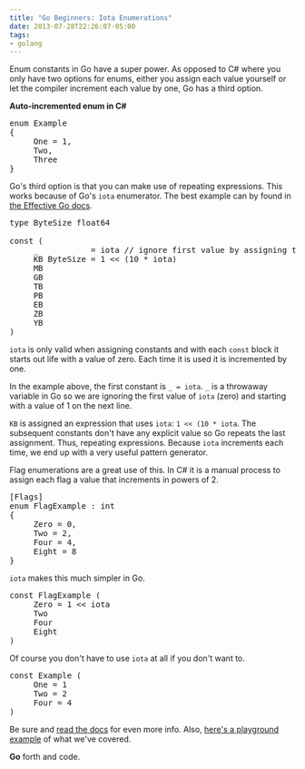 ```yaml
---
title: "Go Beginners: Iota Enumerations"
date: 2013-07-28T22:26:07-05:00
tags:
- golang
---
```


Enum constants in Go have a super power. As opposed to C# where you only have two options for enums, either you assign each value yourself or let the compiler increment each value by one, Go has a third option.

**Auto-incremented enum in C#**

<pre data-language="csharp">
enum Example
{
     One = 1,
     Two,
     Three
}
</pre>

Go's third option is that you can make use of repeating expressions. This works because of Go's `iota` enumerator. The best example can by found in [the Effective Go docs](http://golang.org/doc/effective_go.html#constants).

<pre data-language="go">
type ByteSize float64

const (
     _           = iota // ignore first value by assigning to blank identifier
     KB ByteSize = 1 &lt;&lt; (10 * iota)
     MB
     GB
     TB
     PB
     EB
     ZB
     YB
) 
</pre>

`iota` is only valid when assigning constants and with each `const` block it starts out life with a value of zero. Each time it is used it is incremented by one.

In the example above, the first constant is `_ = iota`. `_` is a throwaway variable in Go so we are ignoring the first value of `iota` (zero) and starting with a value of 1 on the next line.

`KB` is assigned an expression that uses `iota`: `1 << (10 * iota`. The subsequent constants don't have any explicit value so Go repeats the last assignment. Thus, repeating expressions. Because `iota` increments each time, we end up with a very useful pattern generator.

Flag enumerations are a great use of this. In C# it is a manual process to assign each flag a value that increments in powers of 2.

<pre data-language="csharp">
[Flags]
enum FlagExample : int
{
     Zero = 0,
     Two = 2,
     Four = 4,
     Eight = 8
}
</pre>

`iota` makes this much simpler in Go.

<pre data-language="go">
const FlagExample (
     Zero = 1 &lt;&lt; iota
     Two
     Four
     Eight
)
</pre>

Of course you don't have to use `iota` at all if you don't want to.

<pre data-language="go">
const Example (
     One = 1
     Two = 2
     Four = 4
)
</pre>

Be sure and [read the docs](http://golang.org/doc/effective_go.html#constants) for even more info. Also, [here's a playground example](http://play.golang.org/p/ASLfPwNc2S) of what we've covered.

**Go** forth and code.
